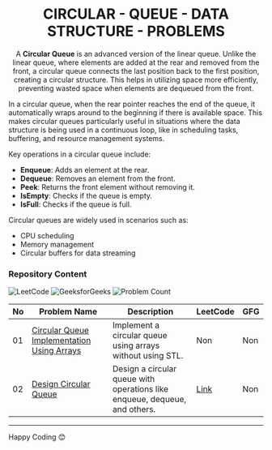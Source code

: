 <h1 align='center'>CIRCULAR - QUEUE - DATA STRUCTURE - PROBLEMS</h1>

<p align='center'>A <b>Circular Queue</b> is an advanced version of the linear queue. Unlike the linear queue, where elements are added at the rear and removed from the front, a circular queue connects the last position back to the first position, creating a circular structure. This helps in utilizing space more efficiently, preventing wasted space when elements are dequeued from the front.
</p>

In a circular queue, when the rear pointer reaches the end of the queue, it automatically wraps around to the beginning if there is available space. This makes circular queues particularly useful in situations where the data structure is being used in a continuous loop, like in scheduling tasks, buffering, and resource management systems.

Key operations in a circular queue include:
- **Enqueue**: Adds an element at the rear.
- **Dequeue**: Removes an element from the front.
- **Peek**: Returns the front element without removing it.
- **IsEmpty**: Checks if the queue is empty.
- **IsFull**: Checks if the queue is full.

Circular queues are widely used in scenarios such as:
- CPU scheduling
- Memory management
- Circular buffers for data streaming

### Repository Content

<p>
<img src="https://img.shields.io/badge/problems%20count-01-orange?logo=leetcode" alt="LeetCode">
<img src="https://img.shields.io/badge/problems%20count-00-darkgreen?logo=geeksforGeeks" alt="GeeksforGeeks">
<img src="https://img.shields.io/badge/total%20problems%20count-03-blue" alt="Problem Count"> 
</p>

| No | Problem Name | Description | LeetCode | GFG |
| --- | ------------ | ----------- | -------- | ----- |
| 01 | [Circular Queue Implementation Using Arrays](https://github.com/JawadSher/DSA-LeetCode-GFG-Problems-Repository/tree/main/16%20-%20Queue%20Data%20Structure%20Problems/02%20-%20Circular%20Queue%20Problems/01%20-%20Circular%20Queue%20Implementation%20Using%20Arrays%20-%20NO%20STL) | Implement a circular queue using arrays without using STL. | Non | Non |
| 02 | [Design Circular Queue](https://github.com/JawadSher/DSA-LeetCode-GFG-Problems-Repository/tree/main/16%20-%20Queue%20Data%20Structure%20Problems/02%20-%20Circular%20Queue%20Problems/03%20-%20Design%20Circular%20Queue) | Design a circular queue with operations like enqueue, dequeue, and others. | [Link](https://leetcode.com/problems/design-circular-queue/) | Non |

---
Happy Coding 😊
